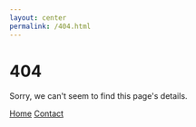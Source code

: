 ```yaml
---
layout: center
permalink: /404.html
---
```


# 404

Sorry, we can't seem to find this page's details.

<div class="mt3">
  <a href="{{ site.baseurl }}/" class="button button-blue button-big">Home</a>
  <a href="{{ site.baseurl }}/contact/" class="button button-blue button-big">Contact</a>
</div>
